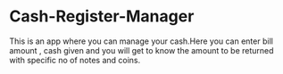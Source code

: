 # Cash-Register-Manager
 This is an app where you can manage your cash.Here you can enter bill amount , cash given  and you will get to know the amount to be returned with specific no of notes and coins.
